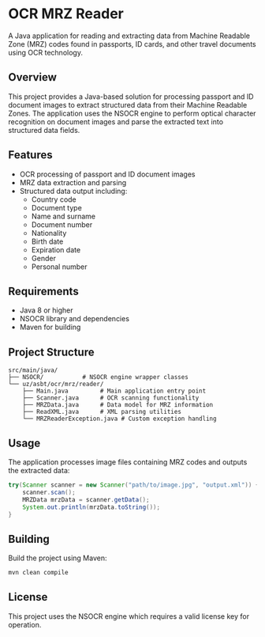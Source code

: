 # OCR MRZ Reader

A Java application for reading and extracting data from Machine Readable Zone (MRZ) codes found in passports, ID cards, and other travel documents using OCR technology.

## Overview

This project provides a Java-based solution for processing passport and ID document images to extract structured data from their Machine Readable Zones. The application uses the NSOCR engine to perform optical character recognition on document images and parse the extracted text into structured data fields.

## Features

- OCR processing of passport and ID document images
- MRZ data extraction and parsing
- Structured data output including:
  - Country code
  - Document type
  - Name and surname
  - Document number
  - Nationality
  - Birth date
  - Expiration date
  - Gender
  - Personal number

## Requirements

- Java 8 or higher
- NSOCR library and dependencies
- Maven for building

## Project Structure

```
src/main/java/
├── NSOCR/           # NSOCR engine wrapper classes
└── uz/asbt/ocr/mrz/reader/
    ├── Main.java         # Main application entry point
    ├── Scanner.java      # OCR scanning functionality
    ├── MRZData.java      # Data model for MRZ information
    ├── ReadXML.java      # XML parsing utilities
    └── MRZReaderException.java # Custom exception handling
```

## Usage

The application processes image files containing MRZ codes and outputs the extracted data:

```java
try(Scanner scanner = new Scanner("path/to/image.jpg", "output.xml")) {
    scanner.scan();
    MRZData mrzData = scanner.getData();
    System.out.println(mrzData.toString());
}
```

## Building

Build the project using Maven:

```bash
mvn clean compile
```

## License

This project uses the NSOCR engine which requires a valid license key for operation.